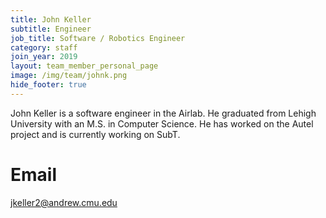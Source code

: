 ```yaml
---
title: John Keller
subtitle: Engineer
job_title: Software / Robotics Engineer
category: staff
join_year: 2019
layout: team_member_personal_page
image: /img/team/johnk.png
hide_footer: true
---
```


John Keller is a software engineer in the Airlab. He graduated from Lehigh University with an M.S. in Computer Science. He has worked on the Autel project and is currently working on SubT.

# Email #
jkeller2@andrew.cmu.edu
